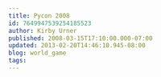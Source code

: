 ```yaml
---
title: Pycon 2008
id: 7649947539254185523
author: Kirby Urner
published: 2008-03-15T17:10:00.000-07:00
updated: 2013-02-20T14:46:10.945-08:00
blog: world_game
tags: 
---
```


